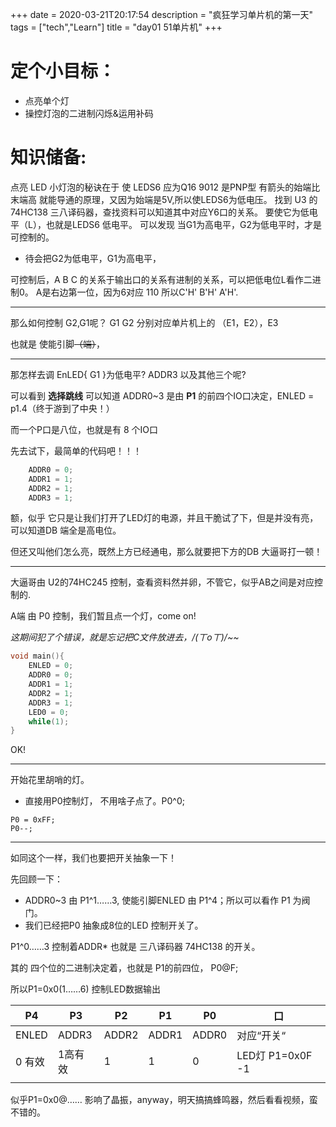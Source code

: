+++
date = 2020-03-21T20:17:54
description = "疯狂学习单片机的第一天"
tags = ["tech","Learn"]
title = "day01 51单片机"
+++
# 定个小目标：
- 点亮单个灯
- 操控灯泡的二进制闪烁&运用补码
# 知识储备:
点亮 LED 小灯泡的秘诀在于 使 LEDS6 应为Q16 9012 是PNP型
有箭头的始端比末端高 就能导通的原理，又因为始端是5V,所以使LEDS6为低电压。
找到 U3 的74HC138 三八译码器，查找资料可以知道其中对应Y6口的关系。
要使它为低电平（L），也就是LEDS6 低电平。
可以发现 当G1为高电平，G2为低电平时，才是可控制的。
- 待会把G2为低电平，G1为高电平，

可控制后，A B C 的关系于输出口的关系有进制的关系，可以把低电位L看作二进制0。
A是右边第一位，因为6对应 110 所以C'H' B'H' A'H'.

---
那么如何控制 G2,G1呢？
G1 G2 分别对应单片机上的 （E1，E2），E3

 也就是	使能引脚~~（端）~~，

---

那怎样去调 EnLED{ G1 }为低电平? ADDR3 以及其他三个呢?

可以看到 **选择跳线** 可以知道 ADDR0~3 是由 **P1** 的前四个IO口决定，ENLED = p1.4（终于游到了中央！）

而一个P口是八位，也就是有 8 个IO口

先去试下，最简单的代码吧！！！

``` 	c 0;
	ADDR0 = 0;
	ADDR1 = 1;
	ADDR2 = 1;
	ADDR3 = 1;
```

额，似乎 它只是让我们打开了LED灯的电源，并且干脆试了下，但是并没有亮，可以知道DB 端全是高电位。

但还又叫他们怎么亮，既然上方已经通电，那么就要把下方的DB 大逼哥打一顿！

---

大逼哥由 U2的74HC245 控制，查看资料然并卵，不管它，似乎AB之间是对应控制的.

A端 由 P0 控制，我们暂且点一个灯，come on!

*这期间犯了个错误，就是忘记把C文件放进去，/(ㄒoㄒ)/~~*

```c
void main(){
	ENLED = 0;
	ADDR0 = 0;
	ADDR1 = 1;
	ADDR2 = 1;
	ADDR3 = 1;
	LED0 = 0;
	while(1);
}
```

OK!

---

开始花里胡哨的灯。

- 直接用P0控制灯， 不用啥子点了。P0^0;

```
P0 = 0xFF;
P0--;
```

---

如同这个一样，我们也要把开关抽象一下！

先回顾一下：

- ADDR0~3 由 P1^1……3, 使能引脚ENLED 由 P1^4；所以可以看作 P1 为阀门。
- 我们已经把P0 抽象成8位的LED 控制开关了。

P1^0……3 控制着ADDR* 也就是 三八译码器 74HC138 的开关。

其的 四个位的二进制决定着，也就是 P1的前四位， P0@F;

所以P1=0x0(1……6) 控制LED数据输出



| P4     | P3      | P2    | P1    | P0    | 口               |
| ------ | ------- | ----- | ----- | ----- | ---------------- |
| ENLED  | ADDR3   | ADDR2 | ADDR1 | ADDR0 | 对应“开关“       |
| 0 有效 | 1高有效 | 1     | 1     | 0     | LED灯 P1=0x0F -1 |
|        |         |       |       |       |                  |

似乎P1=0x0@…… 影响了晶振，anyway，明天搞搞蜂鸣器，然后看看视频，蛮不错的。